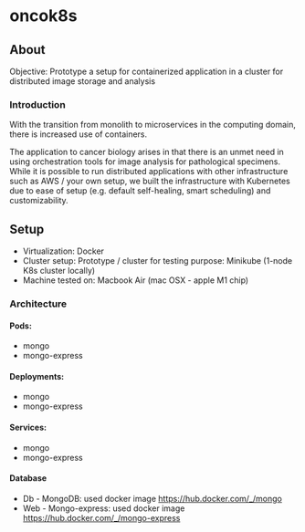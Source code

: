 # oncok8s

## About

Objective: Prototype a setup for containerized application in a cluster for distributed image storage and analysis

### Introduction
With the transition from monolith to microservices in the computing domain, there is increased use of containers. 

The application to cancer biology arises in that there is an unmet need in using orchestration tools for image analysis for pathological specimens. 
While it is possible to run distributed applications with other infrastructure such as AWS / your own setup, we built the infrastructure with Kubernetes due to ease of setup (e.g. default self-healing, smart scheduling) and customizability.

## Setup

* Virtualization: Docker
* Cluster setup: Prototype / cluster for testing purpose: Minikube (1-node K8s cluster locally)
* Machine tested on: Macbook Air (mac OSX - apple M1 chip)

### Architecture

#### Pods: 
- mongo
- mongo-express 

#### Deployments: 
- mongo
- mongo-express 

#### Services:
- mongo
- mongo-express 


#### Database

* Db - MongoDB: used docker image https://hub.docker.com/_/mongo
* Web - Mongo-express: used docker image https://hub.docker.com/_/mongo-express

